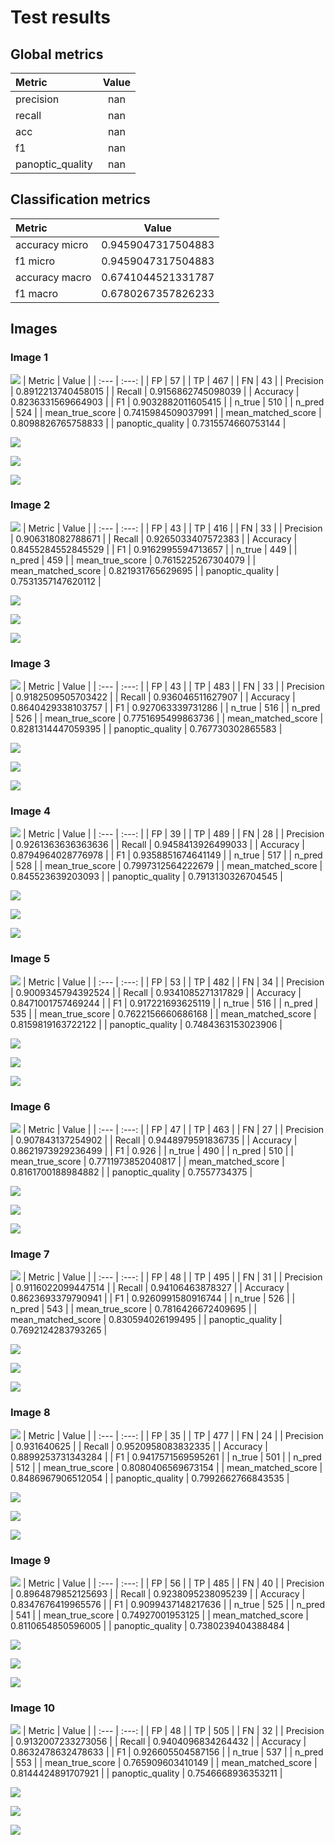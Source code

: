 # Test results

## Global metrics

| Metric | Value |
| :--- | :---: |
| precision | nan |
| recall | nan |
| acc | nan |
| f1 | nan |
| panoptic_quality | nan |
## Classification metrics

| Metric | Value |
| :--- | :---: |
| accuracy micro | 0.9459047317504883 |
| f1 micro | 0.9459047317504883 |
| accuracy macro | 0.6741044521331787 |
| f1 macro | 0.6780267357826233 |
## Images

### Image 1

![](images/test_image_0.png)
| Metric | Value |
| :--- | :---: |
| FP | 57 |
| TP | 467 |
| FN | 43 |
| Precision | 0.8912213740458015 |
| Recall | 0.9156862745098039 |
| Accuracy | 0.8236331569664903 |
| F1 | 0.9032882011605415 |
| n_true | 510 |
| n_pred | 524 |
| mean_true_score | 0.7415984509037991 |
| mean_matched_score | 0.8098826765758833 |
| panoptic_quality | 0.7315574660753144 |

![](images/test_image_0_classes.png)

![](images/test_image_0_graph.png)

![](images/test_image_0_diff.png)
### Image 2

![](images/test_image_1.png)
| Metric | Value |
| :--- | :---: |
| FP | 43 |
| TP | 416 |
| FN | 33 |
| Precision | 0.906318082788671 |
| Recall | 0.9265033407572383 |
| Accuracy | 0.8455284552845529 |
| F1 | 0.9162995594713657 |
| n_true | 449 |
| n_pred | 459 |
| mean_true_score | 0.7615225267304079 |
| mean_matched_score | 0.821931765629695 |
| panoptic_quality | 0.7531357147620112 |

![](images/test_image_1_classes.png)

![](images/test_image_1_graph.png)

![](images/test_image_1_diff.png)
### Image 3

![](images/test_image_2.png)
| Metric | Value |
| :--- | :---: |
| FP | 43 |
| TP | 483 |
| FN | 33 |
| Precision | 0.9182509505703422 |
| Recall | 0.936046511627907 |
| Accuracy | 0.8640429338103757 |
| F1 | 0.927063339731286 |
| n_true | 516 |
| n_pred | 526 |
| mean_true_score | 0.7751695499863736 |
| mean_matched_score | 0.8281314447059395 |
| panoptic_quality | 0.767730302865583 |

![](images/test_image_2_classes.png)

![](images/test_image_2_graph.png)

![](images/test_image_2_diff.png)
### Image 4

![](images/test_image_3.png)
| Metric | Value |
| :--- | :---: |
| FP | 39 |
| TP | 489 |
| FN | 28 |
| Precision | 0.9261363636363636 |
| Recall | 0.9458413926499033 |
| Accuracy | 0.8794964028776978 |
| F1 | 0.9358851674641149 |
| n_true | 517 |
| n_pred | 528 |
| mean_true_score | 0.7997312564222679 |
| mean_matched_score | 0.845523639203093 |
| panoptic_quality | 0.7913130326704545 |

![](images/test_image_3_classes.png)

![](images/test_image_3_graph.png)

![](images/test_image_3_diff.png)
### Image 5

![](images/test_image_4.png)
| Metric | Value |
| :--- | :---: |
| FP | 53 |
| TP | 482 |
| FN | 34 |
| Precision | 0.9009345794392524 |
| Recall | 0.9341085271317829 |
| Accuracy | 0.8471001757469244 |
| F1 | 0.917221693625119 |
| n_true | 516 |
| n_pred | 535 |
| mean_true_score | 0.7622156660686168 |
| mean_matched_score | 0.8159819163722122 |
| panoptic_quality | 0.7484363153023906 |

![](images/test_image_4_classes.png)

![](images/test_image_4_graph.png)

![](images/test_image_4_diff.png)
### Image 6

![](images/test_image_5.png)
| Metric | Value |
| :--- | :---: |
| FP | 47 |
| TP | 463 |
| FN | 27 |
| Precision | 0.907843137254902 |
| Recall | 0.9448979591836735 |
| Accuracy | 0.8621973929236499 |
| F1 | 0.926 |
| n_true | 490 |
| n_pred | 510 |
| mean_true_score | 0.7711973852040817 |
| mean_matched_score | 0.8161700188984882 |
| panoptic_quality | 0.7557734375 |

![](images/test_image_5_classes.png)

![](images/test_image_5_graph.png)

![](images/test_image_5_diff.png)
### Image 7

![](images/test_image_6.png)
| Metric | Value |
| :--- | :---: |
| FP | 48 |
| TP | 495 |
| FN | 31 |
| Precision | 0.9116022099447514 |
| Recall | 0.94106463878327 |
| Accuracy | 0.8623693379790941 |
| F1 | 0.9260991580916744 |
| n_true | 526 |
| n_pred | 543 |
| mean_true_score | 0.7816426672409695 |
| mean_matched_score | 0.830594026199495 |
| panoptic_quality | 0.7692124283793265 |

![](images/test_image_6_classes.png)

![](images/test_image_6_graph.png)

![](images/test_image_6_diff.png)
### Image 8

![](images/test_image_7.png)
| Metric | Value |
| :--- | :---: |
| FP | 35 |
| TP | 477 |
| FN | 24 |
| Precision | 0.931640625 |
| Recall | 0.9520958083832335 |
| Accuracy | 0.8899253731343284 |
| F1 | 0.9417571569595261 |
| n_true | 501 |
| n_pred | 512 |
| mean_true_score | 0.8080406569673154 |
| mean_matched_score | 0.8486967906512054 |
| panoptic_quality | 0.7992662766843535 |

![](images/test_image_7_classes.png)

![](images/test_image_7_graph.png)

![](images/test_image_7_diff.png)
### Image 9

![](images/test_image_8.png)
| Metric | Value |
| :--- | :---: |
| FP | 56 |
| TP | 485 |
| FN | 40 |
| Precision | 0.8964879852125693 |
| Recall | 0.9238095238095239 |
| Accuracy | 0.8347676419965576 |
| F1 | 0.9099437148217636 |
| n_true | 525 |
| n_pred | 541 |
| mean_true_score | 0.74927001953125 |
| mean_matched_score | 0.8110654850596005 |
| panoptic_quality | 0.7380239404388484 |

![](images/test_image_8_classes.png)

![](images/test_image_8_graph.png)

![](images/test_image_8_diff.png)
### Image 10

![](images/test_image_9.png)
| Metric | Value |
| :--- | :---: |
| FP | 48 |
| TP | 505 |
| FN | 32 |
| Precision | 0.9132007233273056 |
| Recall | 0.9404096834264432 |
| Accuracy | 0.8632478632478633 |
| F1 | 0.926605504587156 |
| n_true | 537 |
| n_pred | 553 |
| mean_true_score | 0.765909603410149 |
| mean_matched_score | 0.8144424891707921 |
| panoptic_quality | 0.7546668936353211 |

![](images/test_image_9_classes.png)

![](images/test_image_9_graph.png)

![](images/test_image_9_diff.png)
